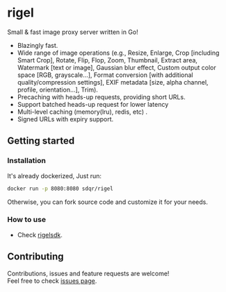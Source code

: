 # rigel

Small &amp; fast image proxy server written in Go!

- Blazingly fast.
- Wide range of image operations (e.g., Resize, Enlarge, Crop [including Smart Crop], Rotate, Flip, Flop, Zoom, Thumbnail, Extract area, Watermark [text or image], Gaussian blur effect, Custom output color space [RGB, grayscale...], Format conversion [with additional quality/compression settings], EXIF metadata [size, alpha channel, profile, orientation...], Trim).
- Precaching with heads-up requests, providing short URLs.
- Support batched heads-up request for lower latency
- Multi-level caching (memory(lru), redis, etc) .
- Signed URLs with expiry support.

## Getting started

### Installation

It's already dockerized, Just run:

```bash
docker run -p 8080:8080 sdqr/rigel
```

Otherwise, you can fork source code and customize it for your needs.

### How to use

- Check [rigelsdk](https://github.com/sdqri/rigelsdk).

## Contributing

Contributions, issues and feature requests are welcome!<br />Feel free to check [issues page](issues).
